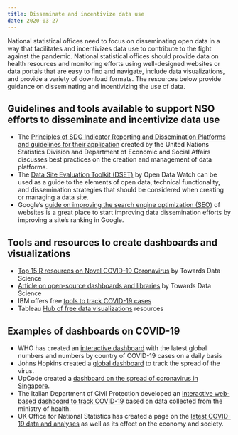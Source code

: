 ```yaml
---
title: Disseminate and incentivize data use
date: 2020-03-27
---
```


National statistical offices need to focus on disseminating open data in a way
that facilitates and incentivizes data use to contribute to the fight against
the pandemic. National statistical offices should provide data on health
resources and monitoring efforts using well-designed websites or data portals
that are easy to find and navigate, include data visualizations, and provide a
variety of download formats. The resources below provide guidance on
disseminating and incentivizing the use of data.

## Guidelines and tools available to support NSO efforts to disseminate and incentivize data use

- The
  [Principles of SDG Indicator Reporting and Dissemination Platforms and guidelines for their application](https://unstats.un.org/unsd/statcom/50th-session/documents/BG-Item3a-Principles-guidelines-SDG-Monitoring-Reporting-Platforms-E.pdf)
  created by the United Nations Statistics Division and Department of Economic
  and Social Affairs discusses best practices on the creation and management of
  data platforms.
- The
  [Data Site Evaluation Toolkit \(DSET\)](https://opendatawatch.com/data-support/)
  by Open Data Watch can be used as a guide to the elements of open data,
  technical functionality, and dissemination strategies that should be
  considered when creating or managing a data site.
- Google’s
  [guide on improving the search engine optimization (SEO)](https://support.google.com/webmasters/answer/7451184?hl=en)
  of websites is a great place to start improving data dissemination efforts by
  improving a site’s ranking in Google.

## Tools and resources to create dashboards and visualizations

- [Top 15 R resources on Novel COVID-19 Coronavirus](https://towardsdatascience.com/top-5-r-resources-on-covid-19-coronavirus-1d4c8df6d85f)
  by Towards Data Science
- [Article on open-source dashboards and libraries](https://towardsdatascience.com/covid-19-open-source-dashboard-fa1d2b4cd985)
  by Towards Data Science
- IBM offers free
  [tools to track COVID-19 cases](https://newsroom.ibm.com/2020-03-25-IBM-Offers-Free-Tools-Based-on-Trusted-Data-to-Track-COVID-19-Cases-on-Your-Phone-and-Online)
- Tableau
  [Hub of free data visualizations](https://www.tableau.com/covid-19-coronavirus-data-resources)
  resources

## Examples of dashboards on COVID-19

- WHO has created an
  [interactive dashboard](https://experience.arcgis.com/experience/685d0ace521648f8a5beeeee1b9125cd)
  with the latest global numbers and numbers by country of COVID-19 cases on a
  daily basis
- Johns Hopkins created a
  [global dashboard](https://gisanddata.maps.arcgis.com/apps/opsdashboard/index.html#/bda7594740fd40299423467b48e9ecf6)
  to track the spread of the virus.
- UpCode created a
  [dashboard on the spread of coronavirus in Singapore](https://www.againstcovid19.com/singapore/dashboard).
- The Italian Department of Civil Protection developed an
  [interactive web-based dashboard to track COVID-19](http://opendatadpc.maps.arcgis.com/apps/opsdashboard/index.html#/b0c68bce2cce478eaac82fe38d4138b1)
  based on data collected from the ministry of health.
- UK Office for National Statistics has created a page on the
  [latest COVID-19 data and analyses](https://www.ons.gov.uk/peoplepopulationandcommunity/healthandsocialcare/conditionsanddiseases)
  as well as its effect on the economy and society.
